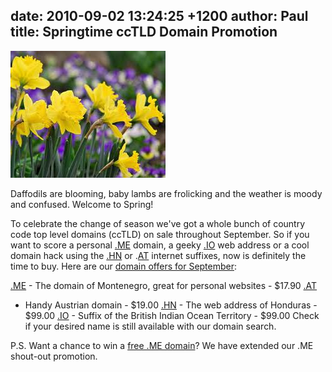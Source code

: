 date: 2010-09-02 13:24:25 +1200
author: Paul
title: Springtime ccTLD Domain Promotion
----

![daffodils](/media/2010-09-02-daffs.jpg)

Daffodils are blooming, baby lambs are frolicking and the weather is moody and confused. Welcome to Spring!

To celebrate the change of season we've got a whole bunch of country code top level domains (ccTLD) on sale throughout September. So if you want to score a personal [.ME](https://iwantmyname.co.nz/domains/me-montenegrean-domain-name-registration-for-montenegro) domain, a geeky [.IO](https://iwantmyname.co.nz/domains/io-domain-name-registration-for-british-indian-ocean-territory) web address or a cool domain hack using the [.HN](https://iwantmyname.co.nz/domains/hn-honduran-domain-name-registration-for-honduras)  or .[AT](https://iwantmyname.co.nz/domains/at-austrian-domain-name-registration-for-austria) internet suffixes, now is definitely the time to buy. Here are our [domain offers for September](https://iwantmyname.co.nz/domain-promo-nz):

[.ME](https://iwantmyname.co.nz/domains/me-domain-sale-promo-offer) - The domain of Montenegro, great for personal websites - $17.90
[.AT](https://iwantmyname.co.nz/domains/at-austrian-domain-name-registration-for-austria)
 - Handy Austrian domain - $19.00
[.HN](https://iwantmyname.co.nz/domains/hn-honduran-domain-name-registration-for-honduras) - The web address of Honduras - $99.00
[.IO](https://iwantmyname.co.nz/domains/io-domain-name-registration-for-british-indian-ocean-territory) - Suffix of the British Indian Ocean Territory - $99.00
Check if your desired name is still available with our domain search.

P.S. Want a chance to win a [free .ME domain](https://iwantmyname.com/blog/2010/08/me-domain-promotion-launches.html)? We have extended our .ME shout-out promotion.
